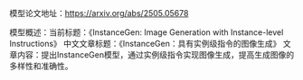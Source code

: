 模型论文地址：https://arxiv.org/abs/2505.05678

模型概述：当前标题：《InstanceGen: Image Generation with Instance-level Instructions》
中文文章标题：《InstanceGen：具有实例级指令的图像生成》
文章内容：提出InstanceGen模型，通过实例级指令实现图像生成，提高生成图像的多样性和准确性。
